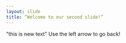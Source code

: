 ```yaml
---
layout: slide
title: “Welcome to our second slide!”
---
```

"this is new text"
Use the left arrow to go back!

